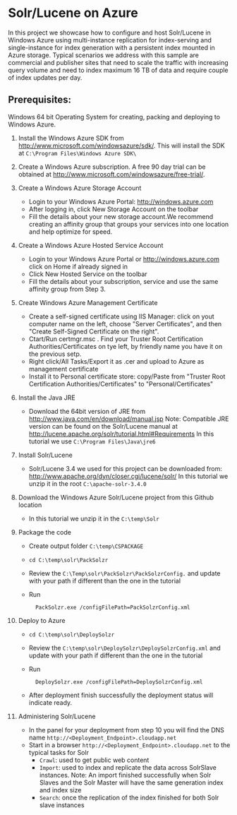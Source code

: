 Solr/Lucene on Azure
===
In this project we showcase how to configure and host Solr/Lucene in Windows Azure using multi-instance replication for index-serving and single-instance for index generation with a persistent index mounted in Azure storage. Typical scenarios we address with this sample are commercial and publisher sites that need to scale the traffic with increasing query volume and need to index maximum 16 TB of data and require couple of index updates per day.

## Prerequisites:

Windows 64 bit Operating System for creating, packing and deploying to Windows Azure.

1. Install the Windows Azure SDK from http://www.microsoft.com/windowsazure/sdk/.  This will install the SDK at `C:\Program Files\Windows Azure SDK\`
2. Create a Windows Azure subscription. A free 90 day trial can be obtained at http://www.microsoft.com/windowsazure/free-trial/.  
3. Create a Windows Azure Storage Account
    - Login to your Windows Azure Portal: http://windows.azure.com
    - After logging in, click New Storage Account on the toolbar 
    - Fill the details about your new storage account.We recommend creating an affinity group that  groups your services into one location and help optimize for speed.


4. Create a Windows Azure Hosted Service Account
    - Login to your Windows Azure Portal or http://windows.azure.com click on Home if already signed in 
    - Click New Hosted Service on the toolbar 
    - Fill the details about your subscription, service and use the same affinity group from Step 3.
   

5. Create Windows Azure Management Certificate
    - Create a self-signed certificate using IIS Manager: click on yout computer name on the left, choose "Server Certificates", and then "Create Self-Signed Certificate on the right".
    - Ctart/Run certmgr.msc . Find your Truster Root Certification Authorities/Certificates on tye left, by friendly name you have it on the previous setp.
    - Right click/All Tasks/Export it as .cer and upload to Azure as management certificate 
    - Install it to Personal certificate store: copy/Paste from "Truster Root Certification Authorities/Certificates" to "Personal/Certificates"


6. Install the Java JRE
    - Download the 64bit version of JRE from http://www.java.com/en/download/manual.jsp
      Note: Compatible JRE version can be found on the Solr/Lucene manual at http://lucene.apache.org/solr/tutorial.html#Requirements
      In this tutorial we use `C:\Program Files\Java\jre6`


7. Install Solr/Lucene
    - Solr/Lucene 3.4 we used for this project can be downloaded from: http://www.apache.org/dyn/closer.cgi/lucene/solr/
      In this tutorial we unzip it in the root `C:\apache-solr-3.4.0`


8. Download the Windows Azure Solr/Lucene project from this Github location
    - In this tutorial we unzip it in the `C:\temp\Solr`


9. Package the code 
    - Create output folder `C:\temp\CSPACKAGE`
    - `cd C:\temp\solr\PackSolzr`
    - Review the `C:\Temp\solr\PackSolzr\PackSolzrConfig.` and update with your path if different than the one in the tutorial
    - Run 

            PackSolzr.exe /configFilePath=PackSolzrConfig.xml

10. Deploy to Azure 
    - `cd C:\temp\solr\DeploySolzr`
    - Review the `C:\temp\solr\DeploySolzr\DeploySolzrConfig.xml` and update with your path if different than the one in the tutorial
    - Run

            DeploySolzr.exe /configFilePath=DeploySolzrConfig.xml

    - After deployment finish successfully the deployment status will indicate ready.

11. Administering Solr/Lucene
    - In the panel for your deployment from step 10 you will find the DNS name `http://<Deployment_Endpoint>.cloudapp.net`
    - Start in a browser `http://<Deployment_Endpoint>.cloudapp.net` to the typical tasks for Solr
        - `Crawl`: used to get public web content
        - `Import`: used to  index and replicate the data across SolrSlave  instances. 
          Note: An import finished successfully when Solr Slaves and the Solr Master will have the same generation index and index size 
        - `Search`: once the replication of the index finished for both Solr slave instances
